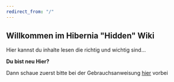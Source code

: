 ```yaml
---
redirect_from: "/"
---
```


## Willkommen im Hibernia "Hidden" Wiki

Hier kannst du inhalte lesen die richtig und wichtig sind...

**Du bist neu Hier?**

Dann schaue zuerst bitte bei der Gebrauchsanweisung [hier](/HowTo) vorbei 
